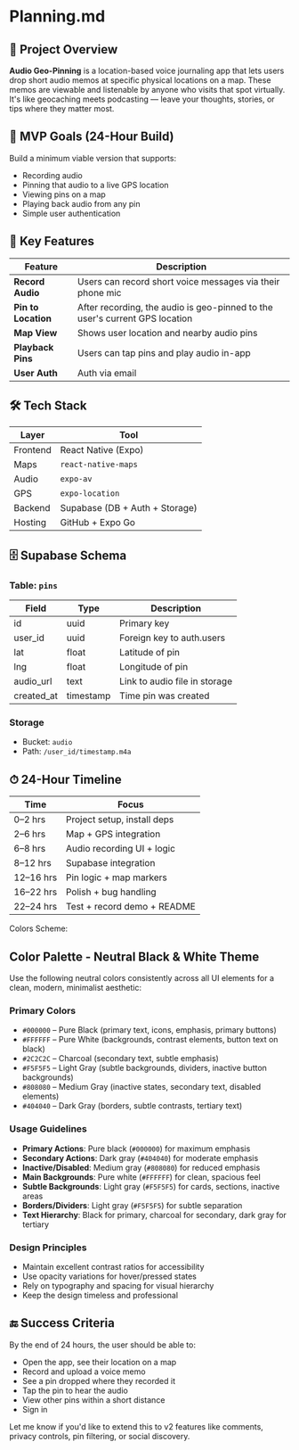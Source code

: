 # Planning.md

## 🧭 Project Overview
**Audio Geo-Pinning** is a location-based voice journaling app that lets users drop short audio memos at specific physical locations on a map. These memos are viewable and listenable by anyone who visits that spot virtually. It's like geocaching meets podcasting — leave your thoughts, stories, or tips where they matter most.

## 🎯 MVP Goals (24-Hour Build)
Build a minimum viable version that supports:
- Recording audio
- Pinning that audio to a live GPS location
- Viewing pins on a map
- Playing back audio from any pin
- Simple user authentication

## 📲 Key Features
| Feature                | Description |
|------------------------|-------------|
| **Record Audio**       | Users can record short voice messages via their phone mic |
| **Pin to Location**    | After recording, the audio is geo-pinned to the user's current GPS location |
| **Map View**           | Shows user location and nearby audio pins |
| **Playback Pins**      | Users can tap pins and play audio in-app |
| **User Auth**          | Auth via email  |

## 🛠 Tech Stack
| Layer       | Tool |
|-------------|------|
| Frontend    | React Native (Expo) |
| Maps        | `react-native-maps` |
| Audio       | `expo-av` |
| GPS         | `expo-location` |
| Backend     | Supabase (DB + Auth + Storage) |
| Hosting     | GitHub + Expo Go |

## 🗄 Supabase Schema
### Table: `pins`
| Field      | Type     | Description                  |
|------------|----------|------------------------------|
| id         | uuid     | Primary key                  |
| user_id    | uuid     | Foreign key to auth.users    |
| lat        | float    | Latitude of pin              |
| lng        | float    | Longitude of pin             |
| audio_url  | text     | Link to audio file in storage|
| created_at | timestamp| Time pin was created         |

### Storage
- Bucket: `audio`
- Path: `/user_id/timestamp.m4a`

## ⏱ 24-Hour Timeline
| Time         | Focus                        |
|--------------|------------------------------|
| 0–2 hrs      | Project setup, install deps  |
| 2–6 hrs      | Map + GPS integration        |
| 6–8 hrs      | Audio recording UI + logic   |
| 8–12 hrs     | Supabase integration         |
| 12–16 hrs    | Pin logic + map markers      |
| 16–22 hrs    | Polish + bug handling        |
| 22–24 hrs    | Test + record demo + README  |

Colors Scheme: 

## Color Palette - Neutral Black & White Theme
Use the following neutral colors consistently across all UI elements for a clean, modern, minimalist aesthetic:

### Primary Colors
- `#000000` – Pure Black (primary text, icons, emphasis, primary buttons)
- `#FFFFFF` – Pure White (backgrounds, contrast elements, button text on black)
- `#2C2C2C` – Charcoal (secondary text, subtle emphasis)
- `#F5F5F5` – Light Gray (subtle backgrounds, dividers, inactive button backgrounds)
- `#808080` – Medium Gray (inactive states, secondary text, disabled elements)
- `#404040` – Dark Gray (borders, subtle contrasts, tertiary text)

### Usage Guidelines
- **Primary Actions**: Pure black (`#000000`) for maximum emphasis
- **Secondary Actions**: Dark gray (`#404040`) for moderate emphasis
- **Inactive/Disabled**: Medium gray (`#808080`) for reduced emphasis
- **Main Backgrounds**: Pure white (`#FFFFFF`) for clean, spacious feel
- **Subtle Backgrounds**: Light gray (`#F5F5F5`) for cards, sections, inactive areas
- **Borders/Dividers**: Light gray (`#F5F5F5`) for subtle separation
- **Text Hierarchy**: Black for primary, charcoal for secondary, dark gray for tertiary

### Design Principles
- Maintain excellent contrast ratios for accessibility
- Use opacity variations for hover/pressed states
- Rely on typography and spacing for visual hierarchy
- Keep the design timeless and professional

## 🔚 Success Criteria
By the end of 24 hours, the user should be able to:
- Open the app, see their location on a map
- Record and upload a voice memo
- See a pin dropped where they recorded it
- Tap the pin to hear the audio
- View other pins within a short distance
- Sign in 

Let me know if you'd like to extend this to v2 features like comments, privacy controls, pin filtering, or social discovery.
